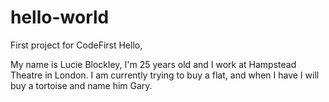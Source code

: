 # hello-world
First project for CodeFirst
Hello,

My name is Lucie Blockley, I'm 25 years old and I work at Hampstead Theatre in London.
I am currently trying to buy a flat, and when I have I will buy a tortoise and name him Gary.


